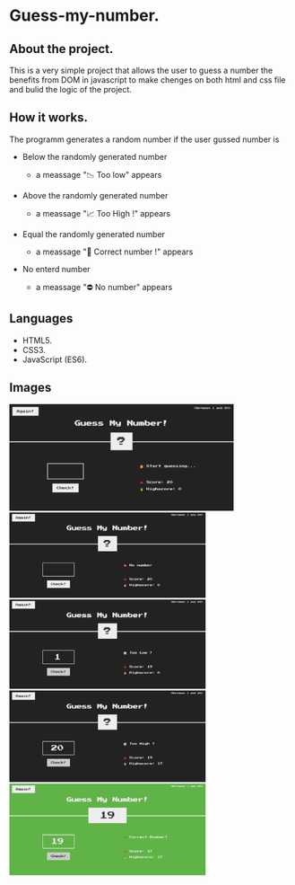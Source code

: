 # Guess-my-number.

## About the project.

This is a very simple project that allows the user to guess a number the benefits from DOM in javascript to make chenges on both html and css file and bulid the logic of the project.

## How it works.

The programm generates a random number if the user gussed number is

- Below the randomly generated number

  - a meassage "📉 Too low" appears

- Above the randomly generated number

  - a meassage "📈 Too High !" appears

- Equal the randomly generated number

  - a meassage "🎉 Correct number !" appears

- No enterd number
  - a meassage "⛔ No number" appears

## Languages

- HTML5.
- CSS3.
- JavaScript (ES6).

## Images

<img src="Images/1.png" style = "width:400px;height;400px;text-align:center" title="Start">
<img src="Images/2.png" width="350" title="No number"><br>
<img src="Images/3.png" width="350" title="Guess blow generated number"><br>
<img src="Images/4.png" width="350" title="Guess above generated number"><br>
<img src="Images/5.png" width="350" title="Guess exactly the generated number"><br>

